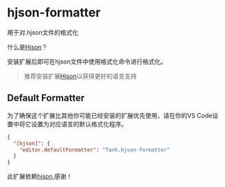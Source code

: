 # hjson-formatter

用于对.hjson文件的格式化

什么是[Hjson](https://hjson.github.io/)？

安装扩展后即可在hjson文件中使用格式化命令进行格式化。

> 推荐安装扩展[Hjson](https://marketplace.visualstudio.com/items?itemName=laktak.hjson)以获得更好的语言支持

## Default Formatter

为了确保这个扩展比其他你可能已经安装的扩展优先使用，请在你的VS Code设置中将它设置为对应语言的默认格式化程序。

```json
{
  "[hjson]": {
    "editor.defaultFormatter": "Tanh.hjson-formatter"
  }
}
```

此扩展依赖[hjson](https://www.npmjs.com/package/hjson),感谢！